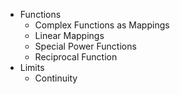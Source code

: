 * Functions
  * Complex Functions as Mappings
  * Linear Mappings
  * Special Power Functions
  * Reciprocal Function
* Limits
  * Continuity
